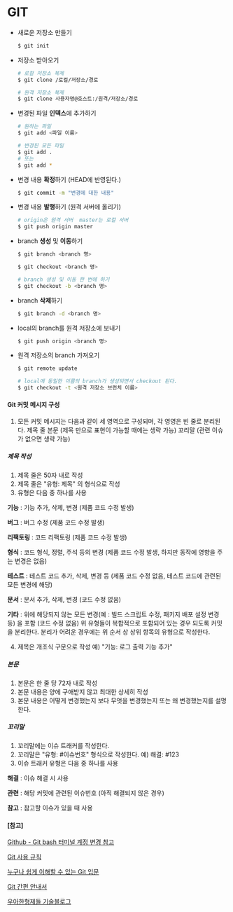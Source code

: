 # GIT

* 새로운 저장소 만들기

  ```bash
  $ git init
  ```

* 저장소 받아오기

  ```bash
  # 로컬 저장소 복제
  $ git clone /로컬/저장소/경로
  
  # 원격 저장소 복제
  $ git clone 사용자명@호스트:/원격/저장소/경로
  ```

* 변경된 파일 **인덱스**에 추가하기

  ```bash
  # 원하는 파일
  $ git add <파일 이름>
  
  # 변경된 모든 파일
  $ git add .
  # 또는
  $ git add *
  ```

* 변경 내용 **확정**하기 (HEAD에 반영된다.)

  ```bash
  $ git commit -m "변경에 대한 내용"
  ```

* 변경 내용 **발행**하기 (원격 서버에 올리기)

  ```bash
  # origin은 원격 서버  master는 로컬 서버
  $ git push origin master
  ```

* branch **생성** 및 **이동**하기

  ```bash
  $ git branch <branch 명>
  ```

  ```bash
  $ git checkout <branch 명>
  ```

  ```bash
  # branch 생성 및 이동 한 번에 하기
  $ git checkout -b <branch 명>
  ```

* branch **삭제**하기

  ```bash
  $ git branch -d <branch 명>
  ```

* local의 branch를 원격 저장소에 보내기

  ```bash
  $ git push origin <branch 명>
  ```

* 원격 저장소의 branch 가져오기

  ```bash
  $ git remote update
  ```

  ```bash
  # local에 동일한 이름의 branch가 생성되면서 checkout 된다.
  $ git checkout -t <원격 저장소 브런치 이름>
  ```

  






#### Git 커밋 메시지 구성
1. 모든 커밋 메시지는 다음과 같이 세 영역으로 구성되며, 각 영영은 빈 줄로 분리된다.
제목 줄
본문 (제목 만으로 표현이 가능할 때에는 생략 가능)
꼬리말 (관련 이슈가 없으면 생략 가능)

##### 제목 작성
1. 제목 줄은 50자 내로 작성
2. 제목 줄은 "유형: 제목" 의 형식으로 작성
3. 유형은 다음 중 하나를 사용

**기능** : 기능 추가, 삭제, 변경 (제품 코드 수정 발생)

**버그** : 버그 수정 (제품 코드 수정 발생)

**리팩토링** : 코드 리팩토링 (제품 코드 수정 발생)

**형식** : 코드 형식, 정렬, 주석 등의 변경 (제품 코드 수정 발생, 하지만 동작에 영향을 주는 변경은 없음)

**테스트** : 테스트 코드 추가, 삭제, 변경 등 (제품 코드 수정 없음, 테스트 코드에 관련된 모든 변경에 해당)

**문서** : 문서 추가, 삭제, 변경 (코드 수정 없음)

**기타** : 위에 해당되지 않는 모든 변경(예 : 빌드 스크립트 수정, 패키지 배포 설정 변경 등) 을 포함 (코드 수정 없음)
위 유형들이 복합적으로 포함되어 있는 경우 되도록 커밋을 분리한다. 분리가 어려운 경우에는 위 순서 상 상위 항목의 유형으로 작성한다.

4. 제목은 개조식 구문으로 작성
예) "기능: 로그 출력 기능 추가"

##### 본문
1. 본문은 한 줄 당 72자 내로 작성
2. 본문 내용은 양에 구애받지 않고 최대한 상세히 작성
3. 본문 내용은 어떻게 변경했는지 보다 무엇을 변경했는지 또는 왜 변경했는지를 설명한다.

##### 꼬리말
1. 꼬리말에는 이슈 트래커를 작성한다.
2. 꼬리말은 "유형: #이슈번호" 형식으로 작성한다.
예) 해결: #123
3. 이슈 트래커 유형은 다음 중 하나를 사용

**해결** : 이슈 해결 시 사용

**관련** : 해당 커밋에 관련된 이슈번호 (아직 해결되지 않은 경우)

**참고** : 참고할 이슈가 있을 때 사용








#### [참고]

[Github - Git bash 터미널 계정 변경 참고](https://meaownworld.tistory.com/78)

[Git 사용 규칙](https://tttsss77.tistory.com/58)

[누구나 쉽게 이해할 수 있는 Git 입문](https://backlog.com/git-tutorial/kr/intro/intro1_1.html)

[Git 간편 안내서](https://rogerdudler.github.io/git-guide/index.ko.html)

[우아한형제들 기술블로그](http://woowabros.github.io/experience/2017/10/30/baemin-mobile-git-branch-strategy.html)

